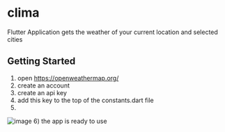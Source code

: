 # clima

Flutter Application gets the weather of your current location and selected cities

## Getting Started

1) open https://openweathermap.org/
2) create an account
3) create an api key
4) add this key to the top of the constants.dart file
5) 
![image](https://github.com/hamzaayman216/Climate-Project/assets/85422836/988a7d4c-6085-40b4-853a-04bdac981044)
6) the app is ready to use
